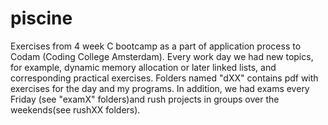 # piscine
Exercises from 4 week C bootcamp as a part of application process to Codam (Coding College Amsterdam).
Every work day we had new topics, for example, dynamic memory allocation or later linked lists, and corresponding practical exercises. Folders named "dXX" contains pdf with exercises for the day and my programs. In addition, we had exams every Friday (see "examX" folders)and rush projects in groups over the weekends(see rushXX folders).
